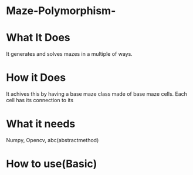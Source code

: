 # Maze-Polymorphism-

# What It Does
It generates and solves mazes in a multiple of ways.

# How it Does
It achives this by having a base maze class made of base maze cells. Each cell has its connection to its 

# What it needs
Numpy, Opencv, abc(abstractmethod)
# How to use(Basic)



